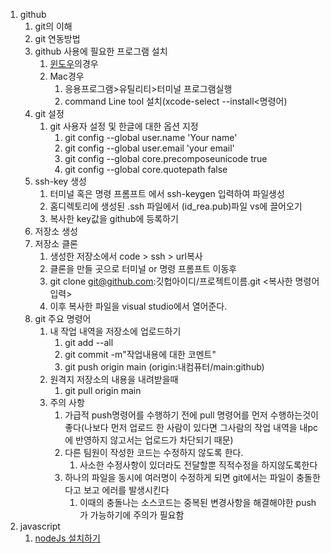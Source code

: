 1. github
    1. git의 이해
    2. git 연동방법
      1. github 사용에 필요한 프로그램 설치
         1. [윈도우](https://git-scm.com/)의경우
         2. Mac경우
            1. 응용프로그램>유틸리티>터미널 프로그램실행
            2. command Line tool 설치(xcode-select --install<명령어)
      2. git 설정
         1. git 사용자 설정 및 한글에 대한 옵션 지정
            1. git config --global user.name 'Your name'
            2. git config --global user.email 'your email'
            3. git config --global core.precomposeunicode true
            4. git config --global core.quotepath false
      3. ssh-key 생성
         1. 터미널 혹은 명령 프롬프트 에서 ssh-keygen 입력하여 파일생성
         2. 홈디렉토리에 생성된 .ssh 파일에서 (id_rea.pub)파일 vs에 끌어오기
         3. 복사한 key값을 github에 등록하기      
      4. 저장소 생성
      5. 저장소 클론
         1. 생성한 저장소에서 code > ssh > url복사
         2. 클론을 만들 곳으로 터미널 or 명령 프롬프트 이동후
         3. git clone git@github.com:깃헙아이디/프로젝트이름.git <복사한 명령어입력>
         4. 이후 복사한 파일을 visual studio에서 열어준다.
   1. git 주요 명령어
      1. 내 작업 내역을 저장소에 업로드하기
         1. git add --all
         2. git commit -m"작업내용에 대한 코멘트"
         3. git push origin main (origin:내컴퓨터/main:github)
      2. 원격지 저장소의 내용을 내려받을때
         1. git pull origin main
      3. 주의 사항
         1. 가급적 push명령어를 수행하기 전에 pull 명령어를 먼저 수행하는것이 좋다(나보다 먼저 업로드 한 사람이 있다면 그사람의 작업 내역을 내pc에 반영하지 않고서는 업로드가 차단되기 때문)
         2. 다른 팀원이 작성한 코드는 수정하지 않도록 한다.
            1. 사소한 수정사항이 있더라도 전달할뿐 직적수정을 하지않도록한다
         3. 하나의 파일을 동시에 여러명이 수정하게 되면 git에서는 파일이 충돌한다고 보고 에러를 발생시킨다
            1. 이때의 충돌나는 소스코드는 중복된 변경사항을 해결해야한 push가 가능하기에 주의가 필요함
2. javascript
   1. [nodeJs 설치하기](https://nodejs.org/en/)
   